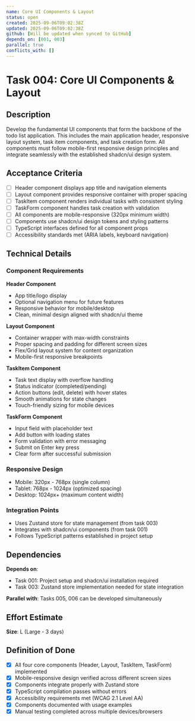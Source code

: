 ```yaml
---
name: Core UI Components & Layout
status: open
created: 2025-09-06T09:02:38Z
updated: 2025-09-06T09:02:38Z
github: [Will be updated when synced to GitHub]
depends_on: [001, 003]
parallel: true
conflicts_with: []
---
```


# Task 004: Core UI Components & Layout

## Description

Develop the fundamental UI components that form the backbone of the todo list application. This includes the main application header, responsive layout system, task item components, and task creation form. All components must follow mobile-first responsive design principles and integrate seamlessly with the established shadcn/ui design system.

## Acceptance Criteria

- [ ] Header component displays app title and navigation elements
- [ ] Layout component provides responsive container with proper spacing
- [ ] TaskItem component renders individual tasks with consistent styling
- [ ] TaskForm component handles task creation with validation
- [ ] All components are mobile-responsive (320px minimum width)
- [ ] Components use shadcn/ui design tokens and styling patterns
- [ ] TypeScript interfaces defined for all component props
- [ ] Accessibility standards met (ARIA labels, keyboard navigation)

## Technical Details

### Component Requirements

**Header Component**
- App title/logo display
- Optional navigation menu for future features
- Responsive behavior for mobile/desktop
- Clean, minimal design aligned with shadcn/ui theme

**Layout Component**
- Container wrapper with max-width constraints
- Proper spacing and padding for different screen sizes
- Flex/Grid layout system for content organization
- Mobile-first responsive breakpoints

**TaskItem Component**
- Task text display with overflow handling
- Status indicator (completed/pending)
- Action buttons (edit, delete) with hover states
- Smooth animations for state changes
- Touch-friendly sizing for mobile devices

**TaskForm Component**
- Input field with placeholder text
- Add button with loading states
- Form validation with error messaging
- Submit on Enter key press
- Clear form after successful submission

### Responsive Design
- Mobile: 320px - 768px (single column)
- Tablet: 768px - 1024px (optimized spacing)
- Desktop: 1024px+ (maximum content width)

### Integration Points
- Uses Zustand store for state management (from task 003)
- Integrates with shadcn/ui components (from task 001)
- Follows TypeScript patterns established in project setup

## Dependencies

**Depends on**: 
- Task 001: Project setup and shadcn/ui installation required
- Task 003: Zustand store implementation needed for state integration

**Parallel with**: Tasks 005, 006 can be developed simultaneously

## Effort Estimate

**Size**: L (Large - 3 days)

## Definition of Done

- [x] All four core components (Header, Layout, TaskItem, TaskForm) implemented
- [x] Mobile-responsive design verified across different screen sizes
- [x] Components integrate properly with Zustand store
- [x] TypeScript compilation passes without errors
- [x] Accessibility requirements met (WCAG 2.1 Level AA)
- [x] Components documented with usage examples
- [x] Manual testing completed across multiple devices/browsers